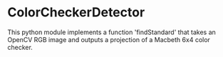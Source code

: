 ColorCheckerDetector
====================

This python module implements a function 'findStandard' that takes an OpenCV RGB image and outputs a projection of a Macbeth 6x4 color checker. 

